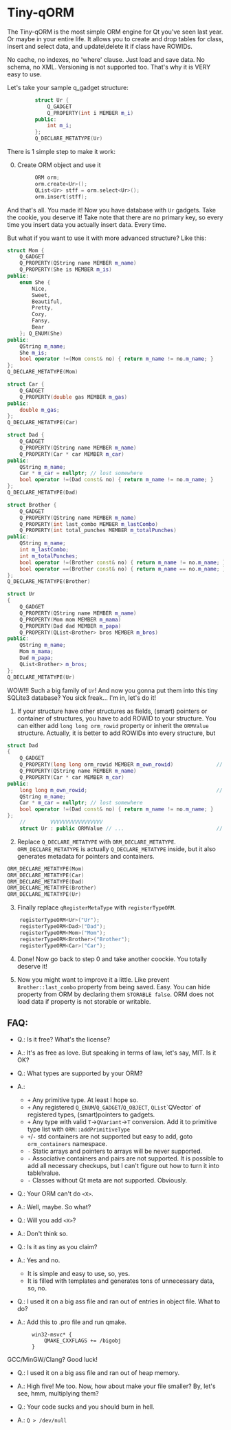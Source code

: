 # Tiny-qORM
The Tiny-qORM is the most simple ORM engine for Qt you've seen last year. Or maybe in your entire life. 
It allows you to create and drop tables for class, insert and select data, and update\delete it if class have ROWIDs.
 
No cache, no indexes, no 'where' clause. Just load and save data. No schema, no XML. Versioning is not supported too.
That's why it is VERY easy to use. 

Let's take your sample q_gadget structure:
```C++
         struct Ur {
             Q_GADGET
             Q_PROPERTY(int i MEMBER m_i)
         public:
             int m_i;
         };
         Q_DECLARE_METATYPE(Ur)
 ```
There is 1 simple step to make it work:

0) Create ORM object and use it
```C++
         ORM orm;
         orm.create<Ur>();
         QList<Ur> stff = orm.select<Ur>();
         orm.insert(stff);
```
And that's all. You made it! Now you have database with `Ur` gadgets. Take the cookie, you deserve it!
Take note that there are no primary key, so every time you insert data you actually insert data. Every time.

But what if you want to use it with more advanced structure? Like this:
```C++
struct Mom {
    Q_GADGET
    Q_PROPERTY(QString name MEMBER m_name)
    Q_PROPERTY(She is MEMBER m_is)
public:
    enum She {
        Nice,
        Sweet,
        Beautiful,
        Pretty,
        Cozy,
        Fansy,
        Bear
    }; Q_ENUM(She)
public:
    QString m_name;
    She m_is;
    bool operator !=(Mom const& no) { return m_name != no.m_name; }
};
Q_DECLARE_METATYPE(Mom)

struct Car {
    Q_GADGET
    Q_PROPERTY(double gas MEMBER m_gas)
public:
    double m_gas;
};
Q_DECLARE_METATYPE(Car)

struct Dad {
    Q_GADGET
    Q_PROPERTY(QString name MEMBER m_name)
    Q_PROPERTY(Car * car MEMBER m_car)
public:
    QString m_name;
    Car * m_car = nullptr; // lost somewhere
    bool operator !=(Dad const& no) { return m_name != no.m_name; }
};
Q_DECLARE_METATYPE(Dad)

struct Brother {
    Q_GADGET
    Q_PROPERTY(QString name MEMBER m_name)
    Q_PROPERTY(int last_combo MEMBER m_lastCombo)
    Q_PROPERTY(int total_punches MEMBER m_totalPunches)
public:
    QString m_name;
    int m_lastCombo;
    int m_totalPunches;
    bool operator !=(Brother const& no) { return m_name != no.m_name; }
    bool operator ==(Brother const& no) { return m_name == no.m_name; }
};
Q_DECLARE_METATYPE(Brother)

struct Ur
{
    Q_GADGET
    Q_PROPERTY(QString name MEMBER m_name)
    Q_PROPERTY(Mom mom MEMBER m_mama)
    Q_PROPERTY(Dad dad MEMBER m_papa)
    Q_PROPERTY(QList<Brother> bros MEMBER m_bros)
public:
    QString m_name;
    Mom m_mama;
    Dad m_papa;
    QList<Brother> m_bros;
};
Q_DECLARE_METATYPE(Ur)
```
WOW!!! Such a big family of `Ur`! And now you gonna put them into this tiny SQLite3 database? 
You sick freak... I'm in, let's do it!

1) If your structure have other structures as fields, (smart) pointers or container of structures, you have to add ROWID to your structure.
You can either add `long long orm_rowid` property or inherit the `ORMValue` structure.
Actually, it is better to add ROWIDs into every structure, but 
```C++
struct Dad
{
    Q_GADGET
    Q_PROPERTY(long long orm_rowid MEMBER m_own_rowid)              // <<<
    Q_PROPERTY(QString name MEMBER m_name)
    Q_PROPERTY(Car * car MEMBER m_car)
public:
    long long m_own_rowid;                                          // <<<
    QString m_name;
    Car * m_car = nullptr; // lost somewhere
    bool operator !=(Dad const& no) { return m_name != no.m_name; }
};
    //        VVVVVVVVVVVVVVVVV
    struct Ur : public ORMValue // ...                              // <<<
```
2) Replace `Q_DECLARE_METATYPE` with `ORM_DECLARE_METATYPE`. `ORM_DECLARE_METATYPE` is actually `Q_DECLARE_METATYPE` inside, but it also generates metadata for pointers and containers.
```C++
ORM_DECLARE_METATYPE(Mom)
ORM_DECLARE_METATYPE(Car)
ORM_DECLARE_METATYPE(Dad)
ORM_DECLARE_METATYPE(Brother)
ORM_DECLARE_METATYPE(Ur)
```
3) Finally replace `qRegisterMetaType` with `registerTypeORM`.
```C++
    registerTypeORM<Ur>("Ur");
    registerTypeORM<Dad>("Dad");
    registerTypeORM<Mom>("Mom");
    registerTypeORM<Brother>("Brother");
    registerTypeORM<Car>("Car");
```
4) Done! Now go back to step 0 and take another coockie. You totally deserve it!

5) Now you might want to improve it a little. Like prevent `Brother::last_combo` property from being saved. Easy. You can hide property from ORM by declaring them `STORABLE false`. ORM does not load data if property is not storable or writable. 

## FAQ:
* Q.: Is it free? What's the license?
* A.: It's as free as love. But speaking in terms of law, let's say, MIT. Is it OK?


* Q.: What types are supported by your ORM?
* A.: 
  *  `+`  Any primitive type. At least I hope so.
  *  `+`  Any registered `Q_ENUM`/`Q_GADGET`/`Q_OBJECT`, `QList`\`QVector` of registered types, (smart)pointers to gadgets.
  *  `+`  Any type with valid `T`->`QVariant`->`T` conversion. Add it to primitive type list with `ORM::addPrimitiveType`
  * `+`/`-` std containers are not supported but easy to add, goto `orm_containers` namespace.
  *  `-`  Static arrays and pointers to arrays will be never supported.
  *  `-`  Associative containers and pairs are not supported. It is possible to add all necessary checkups, but I can't figure out how to turn it into table\value.
  *  `-`  Classes without Qt meta are not supported. Obviously.


* Q.: Your ORM can't do `<X>`.
* A.: Well, maybe. So what?


* Q.: Will you add `<X>`?
* A.: Don't think so.


* Q.: Is it as tiny as you claim?
* A.: Yes and no.
   * It is simple and easy to use, so, yes.
   * It is filled with templates and generates tons of unnecessary data, so, no.


* Q.: I used it on a big ass file and ran out of entries in object file. What to do?
* A.: Add this to .pro file and run qmake.
```
        win32-msvc* {
            QMAKE_CXXFLAGS += /bigobj
        }
```
GCC/MinGW/Clang? Good luck!


* Q.: I used it on a big ass file and ran out of heap memory.
* A.: High five! Me too. Now, how about make your file smaller? By, let's see, hmm, multiplying them?


* Q.: Your code sucks and you should burn in hell.
* A.: `Q > /dev/null`
